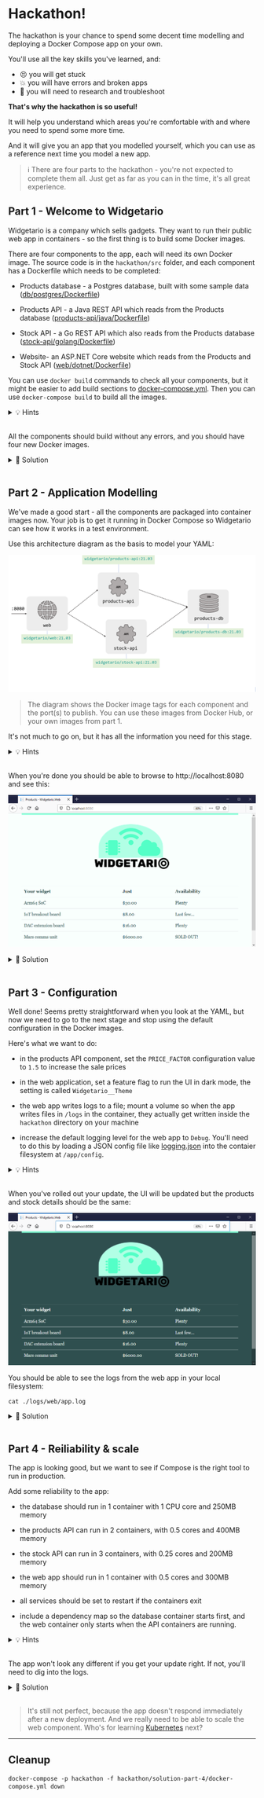 # Hackathon!

The hackathon is your chance to spend some decent time modelling and deploying a Docker Compose app on your own.

You'll use all the key skills you've learned, and:

- 😣 you will get stuck
- 💥 you will have errors and broken apps
- 📑 you will need to research and troubleshoot

**That's why the hackathon is so useful!** 

It will help you understand which areas you're comfortable with and where you need to spend some more time.

And it will give you an app that you modelled yourself, which you can use as a reference next time you model a new app.

> ℹ There are four parts to the hackathon - you're not expected to complete them all. Just get as far as you can in the time, it's all great experience.

## Part 1 - Welcome to Widgetario

Widgetario is a company which sells gadgets. They want to run their public web app in containers - so the first thing is to build some Docker images.

There are four components to the app, each will need its own Docker image. The source code is in the `hackathon/src` folder, and each component has a Dockerfile which needs to be completed:

- Products database - a Postgres database, built with some sample data ([db/postgres/Dockerfile](./src/db/postgres/Dockerfile))

- Products API - a Java REST API which reads from the Products database ([products-api/java/Dockerfile](./src/products-api/java/Dockerfile))

- Stock API - a Go REST API which also reads from the Products database ([stock-api/golang/Dockerfile](./src/stock-api/golang/Dockerfile))

- Website- an ASP.NET Core website which reads from the Products and Stock API ([web/dotnet/Dockerfile](./src/web/dotnet/Dockerfile))

You can use `docker build` commands to check all your components, but it might be easier to add build sections to [docker-compose.yml](./src/docker-compose.yml). Then you can use `docker-compose build` to build all the images.

<details>
  <summary>💡 Hints</summary>

We have the source code so you'll want to use multi-stage builds for the application components (except the database). The build steps are already written in scripts, so your job will be to find the right base images from Docker Hub and copy in the correct folder structure.

</details><br/>

All the components should build without any errors, and you should have four new Docker images.

<details>
  <summary>🎯 Solution</summary>

If you didn't get part 1 finished, you can check out the sample solution from `hackathon/solution-part-1`:

- Products database [db/postgres/Dockerfile](./solution-part-1/db/postgres/Dockerfile)

- Products API [products-api/java/Dockerfile](./solution-part-1/products-api/java/Dockerfile)

- Stock API [stock-api/golang/Dockerfile](./solution-part-1/stock-api/golang/Dockerfile)

- Website [web/dotnet/Dockerfile](./solution-part-1/web/dotnet/Dockerfile)

Build from the sample solution and you can continue to part 1:

```
docker-compose -f hackathon/solution-part-1/docker-compose.yml build
```

</details><br/>

## Part 2 - Application Modelling

We've made a good start - all the components are packaged into container images now. Your job is to get it running in Docker Compose so Widgetario can see how it works in a test environment.

Use this architecture diagram as the basis to model your YAML:

![](/img/widgetario-architecture.png)

> The diagram shows the Docker image tags for each component and the port(s) to publish. You can use these images from Docker Hub, or your own images from part 1.

It's not much to go on, but it has all the information you need for this stage.

<details>
  <summary>💡 Hints</summary>

The component names in the diagram are the DNS names the app expects to use. It can take 30 seconds or so for all the components to be ready, so you may have to refresh a few times before you see the website.

</details><br/>

When you're done you should be able to browse to http://localhost:8080 and see this:

![](/img/widgetario-solution-1.png)

<details>
  <summary>🎯 Solution</summary>

If you didn't get part 2 finished, you can check out the sample solution from [hackathon/solution-part-2](./solution-part-2/docker-compose.yml). 

Deploy the sample solution and you can continue to part 3:

```
docker-compose -p hackathon -f hackathon/solution-part-2/docker-compose.yml up -d
```

</details><br/>

## Part 3 - Configuration

Well done! Seems pretty straightforward when you look at the YAML, but now we need to go to the next stage and stop using the default configuration in the Docker images.

Here's what we want to do:

- in the products API component, set the `PRICE_FACTOR` configuration value to `1.5` to increase the sale prices

- in the web application, set a feature flag to run the UI in dark mode, the setting is called `Widgetario__Theme`

- the web app writes logs to a file; mount a volume so when the app writes files in `/logs` in the container, they actually get written inside the `hackathon` directory on your machine

- increase the default logging level for the web app to `Debug`. You'll need to do this by loading a JSON config file like [logging.json](./solution-part-3/config/web/logging.json) into the contaier filesystem at `/app/config`.

<details>
  <summary>💡 Hints</summary>

You have the app working from part 2, so you can investigate the current configuration by running commands in the Pods (`printenv`, `ls` and `cat` will be useful).

</details><br/>

When you've rolled out your update, the UI will be updated but the products and stock details should be the same:

![](/img/widgetario-solution-2.png)

You should be able to see the logs from the web app in your local filesystem:

```
cat ./logs/web/app.log
```

<details>
  <summary>🎯 Solution</summary>

If you didn't get part 3 finished, you can check out the specs in the sample solution from [hackathon/solution-part-3](./solution-part-3/docker-compose.yml). 

Deploy the sample solution and you can continue to part 4:

```
docker-compose -p hackathon -f hackathon/solution-part-3/docker-compose.yml up -d

# test the app and you'll be able to see the logs with:
cat ./hackathon/solution-part-3/logs/web/app.log
```

</details><br/>

## Part 4 - Reiliability & scale

The app is looking good, but we want to see if Compose is the right tool to run in production.

Add some reliability to the app:

- the database should run in 1 container with 1 CPU core and 250MB memory

- the products API can run in 2 containers, with 0.5 cores and 400MB memory

- the stock API can run in 3 containers, with 0.25 cores and 200MB memory

- the web app should run in 1 container with 0.5 cores and 300MB memory

- all services should be set to restart if the containers exit

- include a dependency map so the database container starts first, and the web container only starts when the API containers are running.

<details>
  <summary>💡 Hints</summary>
  
Remember ports are exclusive-use resources, so if you were publishing ports for components which need to scale then you need to change that.

</details><br/>

The app won't look any different if you get your update right. If not, you'll need to dig into the logs.

<details>
  <summary>🎯 Solution</summary>

If you didn't get part 4 finished, you can check out the specs in the sample solution from [hackathon/solution-part-4](./solution-part-4/docker-compose.yml). 

Deploy the sample solution:

```
docker-compose -p hackathon -f hackathon/solution-part-4/docker-compose.yml up -d
```

</details><br/>

> It's still not perfect, because the app doesn't respond immediately after a new deployment. And we really need to be able to scale the web component. Who's for learning [Kubernetes](https://kubernetes.courselabs.co) next? 

___ 

## Cleanup

```
docker-compose -p hackathon -f hackathon/solution-part-4/docker-compose.yml down
```